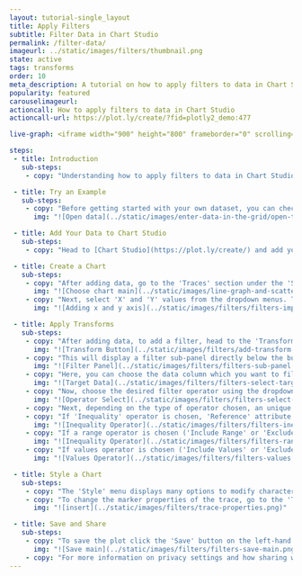 ```yaml
---
layout: tutorial-single_layout
title: Apply Filters
subtitle: Filter Data in Chart Studio
permalink: /filter-data/
imageurl: ../static/images/filters/thumbnail.png
state: active
tags: transforms
order: 10
meta_description: A tutorial on how to apply filters to data in Chart Studio
popularity: featured
carouselimageurl:
actioncall: How to apply filters to data in Chart Studio
actioncall-url: https://plot.ly/create/?fid=plotly2_demo:477

live-graph: <iframe width="900" height="800" frameborder="0" scrolling="no" src="https://plot.ly/~plotly2_demo/477.embed"></iframe>

steps:
 - title: Introduction
   sub-steps:
    - copy: "Understanding how to apply filters to data in Chart Studio can be categorized based on three different filter operations: a) an inequality (=, <, >, <=, >=, ≠) between the target and the reference, b) a specific (open/closed) range, or c) specific values in a data column. This tutorial will cover all the three operations that can be applied to any format of the data: (1) categorical data, (2) continuous data, and (3) dates. In addition, you can apply more than one filter to a single plot."

 - title: Try an Example
   sub-steps:
    - copy: "Before getting started with your own dataset, you can check out an example. You can use the data featured in this tutorial by clicking on 'Open This Data in Chart Studio' on the left-hand side. It'll open in your workspace."
      img: "![Open data](../static/images/enter-data-in-the-grid/open-this-data.png)"

 - title: Add Your Data to Chart Studio
   sub-steps:
    - copy: "Head to [Chart Studio](https://plot.ly/create/) and add your data. You have the option of typing directly in the grid, uploading your file, or entering the URL of an online dataset. Chart Studio accepts .xls, .xlsx, or .csv files. For more information on how to enter your data, see [this](https://help.plot.ly/add-data-to-the-plotly-grid/) tutorial."

 - title: Create a Chart
   sub-steps:
    - copy: "After adding data, go to the 'Traces' section under the 'Structure' menu on the left-hand side, then choose the 'Type' of trace. In this tutorial, 'Scatter' plot is used."
      img: "![Choose chart main](../static/images/line-graph-and-scatter-plot-with-excel/scatter-choose-chart.png)"
    - copy: "Next, select 'X' and 'Y' values from the dropdown menus. This will create a raw scatter trace, as seen below."
      img: "![Adding x and y axis](../static/images/filters/filters-import-data.png)"

 - title: Apply Transforms
   sub-steps:
    - copy: "After adding data, to add a filter, head to the 'Transforms' section under the 'Structure' menu. Click on the '+ Transform' button on the top right corner of the panel and then choose the 'Filter' option."
      img: "![Transform Button](../static/images/filters/add-transform.png)"
    - copy: "This will display a filter sub-panel directly below the button as seen below."
      img: "![Filter Panel](../static/images/filters/filters-sub-panel.png)"
    - copy: "Here, you can choose the data column which you want to filter; use the dropdown menu next to the attribute 'Target' and then choose the data column."
      img: "![Target Data](../static/images/filters/filters-select-target.png)"
    - copy: "Now, choose the desired filter operator using the dropdown menu next to the attribute 'Operator'."
      img: "![Operator Select](../static/images/filters/filters-select-operator.png)"
    - copy: "Next, depending on the type of operator chosen, an unique attribtute will display."
    - copy: "If 'Inequality' operator is chosen, 'Reference' attribute will get displayed where you can provide a reference value that is available from the target data column."
      img: "![Inequality Operator](../static/images/filters/filters-inequality.png)"
    - copy: "If a range operator is chosen ('Include Range' or 'Exclude Range'), 'Lower Bound' and 'Upper bound' attributes will get displayed using which you can provide the lower and upper limit for the range with respect to the target data column."
      img: "![Inequality Operator](../static/images/filters/filters-range.png)"
    - copy: "If values operator is chosen ('Include Values' or 'Exclude Values'), 'Values' attribute will get displayed using which you can provide the reference values you would like to filter. Note that the 'Values' attribute accepts more than one value and must be comma-separated."
      img: "![Values Operator](../static/images/filters/filters-values.png)"

 - title: Style a Chart
   sub-steps:
    - copy: "The 'Style' menu displays many options to modify characteristics of the overall chart layout or the individual traces. To see more options about styling the chart visit the [style and layout](https://help.plot.ly/tutorials/#layout) section of the Chart Studio documentation."
    - copy: "To change the marker properties of the trace, go to the 'Traces' section under the 'Style' menu."
      img: "![insert](../static/images/filters/trace-properties.png)"

 - title: Save and Share
   sub-steps:
    - copy: "To save the plot click the 'Save' button on the left-hand side. A save modal will appear, as seen below, where you can specify the filenames and privacy settings for your plot and data grid."
      img: "![Save main](../static/images/filters/filters-save-main.png)"
    - copy: "For more information on privacy settings and how sharing works, visit Chart Studio's [sharing tutorial](http://help.plot.ly/save-share-and-export-in-plotly/)."
---
```

